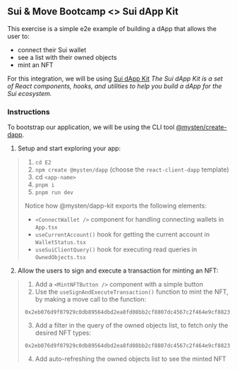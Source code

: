 ## Sui & Move Bootcamp <> Sui dApp Kit

This exercise is a simple e2e example of building a dApp that allows the user to:

- connect their Sui wallet
- see a list with their owned objects
- mint an NFT

For this integration, we will be using [Sui dApp Kit](https://sdk.mystenlabs.com/dapp-kit)
<i>The Sui dApp Kit is a set of React components, hooks, and utilities to help you build a dApp for the Sui ecosystem.</i>

### Instructions

To bootstrap our application, we will be using the CLI tool [@mysten/create-dapp](https://sdk.mystenlabs.com/dapp-kit/create-dapp).

1. Setup and start exploring your app:

> 1. `cd E2`
> 2. `npm create @mysten/dapp` (choose the `react-client-dapp` template)
> 3. cd `<app-name>`
> 4. `pnpm i`
> 5. `pnpm run dev`
>
> Notice how @mysten/dapp-kit exports the following elements:
>
> - `<ConnectWallet />` component for handling connecting wallets in `App.tsx`
> - `useCurrentAccount()` hook for getting the current account in `WalletStatus.tsx`
> - `useSuiClientQuery()` hook for executing read queries in `OwnedObjects.tsx`

2. Allow the users to sign and execute a transaction for minting an NFT:

> 1. Add a `<MintNFTButton />` component with a simple button
> 2. Use the `useSignAndExecuteTransaction()` function to mint the NFT, by making a move call to the function:
>
> ```
> 0x2eb076d9f07929c0db89564dbd2ea8fd08bb2cf8807dc4567c2f464e9cf8823e::hero::mint_hero
> ```
>
> 3. Add a filter in the query of the owned objects list, to fetch only the desired NFT types:
>
> ```
> 0x2eb076d9f07929c0db89564dbd2ea8fd08bb2cf8807dc4567c2f464e9cf8823e::hero::Hero
> ```
>
> 4. Add auto-refreshing the owned objects list to see the minted NFT
